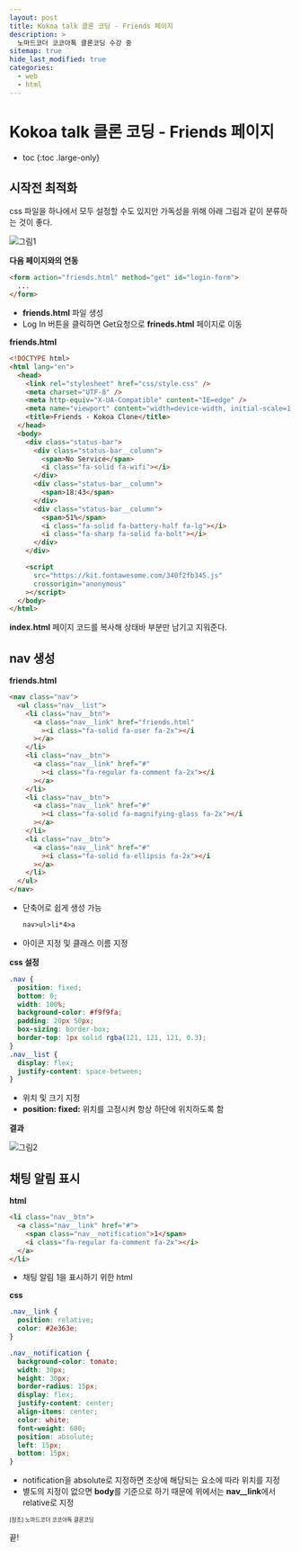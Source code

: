 ```yaml
---
layout: post
title: Kokoa talk 클론 코딩 - Friends 페이지
description: >
  노마드코더 코코아톡 클론코딩 수강 중
sitemap: true
hide_last_modified: true
categories:
  - web
  - html
---
```


# Kokoa talk 클론 코딩 - Friends 페이지

- toc
{:toc .large-only}

## 시작전 최적화

css 파일을 하나에서 모두 설정할 수도 있지만 가독성을 위해 아래 그림과 같이 분류하는 것이 좋다.

![그림1](/assets/img/html/folders.png)

**다음 페이지와의 연동**

```html
<form action="friends.html" method="get" id="login-form">
  ...
</form>
```

- **friends.html** 파일 생성
- Log In 버튼을 클릭하면 Get요청으로 **frineds.html** 페이지로 이동

**friends.html**

```html
<!DOCTYPE html>
<html lang="en">
  <head>
    <link rel="stylesheet" href="css/style.css" />
    <meta charset="UTF-8" />
    <meta http-equiv="X-UA-Compatible" content="IE=edge" />
    <meta name="viewport" content="width=device-width, initial-scale=1.0" />
    <title>Friends - Kokoa Clone</title>
  </head>
  <body>
    <div class="status-bar">
      <div class="status-bar__column">
        <span>No Service</span>
        <i class="fa-solid fa-wifi"></i>
      </div>
      <div class="status-bar__column">
        <span>18:43</span>
      </div>
      <div class="status-bar__column">
        <span>51%</span>
        <i class="fa-solid fa-battery-half fa-lg"></i>
        <i class="fa-sharp fa-solid fa-bolt"></i>
      </div>
    </div>

    <script
      src="https://kit.fontawesome.com/340f2fb345.js"
      crossorigin="anonymous"
    ></script>
  </body>
</html>
```

**index.html** 페이지 코드를 복사해 상태바 부분만 남기고 지워준다.

## nav 생성

**friends.html**

```html
<nav class="nav">
  <ul class="nav__list">
    <li class="nav__btn">
      <a class="nav__link" href="friends.html"
        ><i class="fa-solid fa-user fa-2x"></i
      ></a>
    </li>
    <li class="nav__btn">
      <a class="nav__link" href="#"
        ><i class="fa-regular fa-comment fa-2x"></i
      ></a>
    </li>
    <li class="nav__btn">
      <a class="nav__link" href="#"
        ><i class="fa-solid fa-magnifying-glass fa-2x"></i
      ></a>
    </li>
    <li class="nav__btn">
      <a class="nav__link" href="#"
        ><i class="fa-solid fa-ellipsis fa-2x"></i
      ></a>
    </li>
  </ul>
</nav>
```

- 단축어로 쉽게 생성 가능
  ```html
  nav>ul>li*4>a
  ```
- 아이콘 지정 및 클래스 이름 지정

**css 설정**

```css
.nav {
  position: fixed;
  bottom: 0;
  width: 100%;
  background-color: #f9f9fa;
  padding: 20px 50px;
  box-sizing: border-box;
  border-top: 1px solid rgba(121, 121, 121, 0.3);
}
.nav__list {
  display: flex;
  justify-content: space-between;
}
```

- 위치 및 크기 지정
- **position: fixed:** 위치를 고정시켜 항상 하단에 위치하도록 함

**결과**

![그림2](/assets/img/html/nav.png)

## 채팅 알림 표시

**html**

```html
<li class="nav__btn">
  <a class="nav__link" href="#">
    <span class="nav__notification">1</span>
    <i class="fa-regular fa-comment fa-2x"></i>
  </a>
</li>
```

- 채팅 알림 1을 표시하기 위한 html

**css**

```css
.nav__link {
  position: relative;
  color: #2e363e;
}
```

```css
.nav__notification {
  background-color: tomato;
  width: 30px;
  height: 30px;
  border-radius: 15px;
  display: flex;
  justify-content: center;
  align-items: center;
  color: white;
  font-weight: 600;
  position: absolute;
  left: 15px;
  bottom: 15px;
}
```

- notification을 absolute로 지정하면 조상에 해당되는 요소에 따라 위치를 지정
- 별도의 지정이 없으면 **body**를 기준으로 하기 때문에 위에서는 **nav__link**에서 relative로 지정





<span style="font-size:70%">[참조] 노마드코더 코코아톡 클론코딩

끝!
